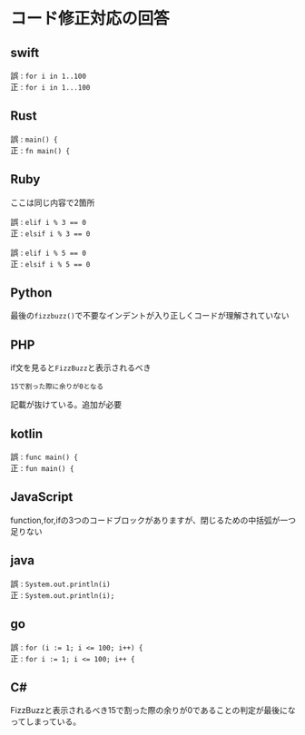 # コード修正対応の回答

## swift

誤 : `for i in 1..100`  
正 : `for i in 1...100`

## Rust

誤 : `main() {`  
正 : `fn main() {`

## Ruby

ここは同じ内容で2箇所

誤 : `elif i % 3 == 0`  
正 : `elsif i % 3 == 0`

誤 : `elif i % 5 == 0`  
正 : `elsif i % 5 == 0`

## Python

最後の`fizzbuzz()`で不要なインデントが入り正しくコードが理解されていない

## PHP

if文を見ると`FizzBuzz`と表示されるべき

`15で割った際に余りが0となる`

記載が抜けている。追加が必要

## kotlin

誤 : `func main() {`  
正 : `fun main() {`

## JavaScript

function,for,ifの3つのコードブロックがありますが、閉じるための中括弧が一つ足りない

## java

誤 : `System.out.println(i)`  
正 : `System.out.println(i);`

## go

誤 : `for (i := 1; i <= 100; i++) {`  
正 : `for i := 1; i <= 100; i++ {`

## C#

FizzBuzzと表示されるべき15で割った際の余りが0であることの判定が最後になってしまっている。
